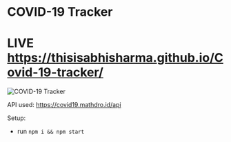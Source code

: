 # COVID-19 Tracker

# LIVE https://thisisabhisharma.github.io/Covid-19-tracker/



<a href="https://github.com/thisisabhisharma/Covid-19-tracker">

</a>


![COVID-19 Tracker](https://i.ibb.co/X87BqVY/Screenshot-2020-04-13-at-10-14-58.png)


API used: https://covid19.mathdro.id/api

Setup:
- run ```npm i && npm start```

